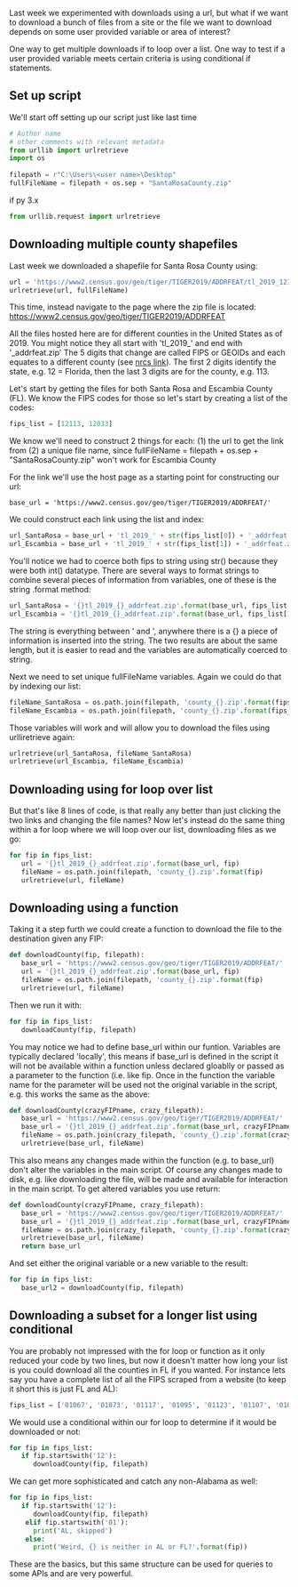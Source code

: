 Last week we experimented with downloads using a url, but what if we want to download a bunch of files from a site or the file we want to download depends on some user provided variable or area of interest?

One way to get multiple downloads if to loop over a list.
One way to test if a user provided variable meets certain criteria is using conditional if statements.

## Set up script
We'll start off setting up our script just like last time

```python
# Author name
# other comments with relevant metadata
from urllib import urlretrieve
import os
   
filepath = r"C:\Users\<user name>\Desktop"
fullFileName = filepath + os.sep + "SantaRosaCounty.zip"
```

if py 3.x
```python
from urllib.request import urlretrieve
```
## Downloading multiple county shapefiles

Last week we downloaded a shapefile for Santa Rosa County using:
```python
url = 'https://www2.census.gov/geo/tiger/TIGER2019/ADDRFEAT/tl_2019_12113_addrfeat.zip'
urlretrieve(url, fullFileName)
```
This time, instead navigate to the page where the zip file is located: https://www2.census.gov/geo/tiger/TIGER2019/ADDRFEAT

All the files hosted here are for different counties in the United States as of 2019. You might notice they all start with 'tl_2019_' and end with '_addrfeat.zip' The 5 digits that change are called FIPS or GEOIDs and each equates to a different county (see [nrcs link](https://www.nrcs.usda.gov/wps/portal/nrcs/detail/fl/about/?cid=nrcs143_013697)). The first 2 digits identify the state, e.g. 12 = Florida, then the last 3 digits are for the county, e.g.  113. 

Let's start by getting the files for both Santa Rosa and Escambia County (FL). We know the FIPS codes for those so let's start by creating a list of the codes:
```python
fips_list = [12113, 12033]
```
We know we'll need to construct 2 things for each:
     (1) the url to get the link from 
     (2) a unique file name, since fullFileName = filepath + os.sep + "SantaRosaCounty.zip" won't work for Escambia County

For the link we'll use the host page as a starting point for constructing our url:

    base_url = 'https://www2.census.gov/geo/tiger/TIGER2019/ADDRFEAT/'

We could construct each link using the list and index:

```python
url_SantaRosa = base_url + 'tl_2019_' + str(fips_list[0]) + '_addrfeat.zip'
url_Escambia = base_url + 'tl_2019_' + str(fips_list[1]) + '_addrfeat.zip'
```

You'll notice we had to coerce both fips to string using str() because they were both int() datatype. There are several ways to format strings to combine several pieces of information from variables, one of these is the string .format method:

```python
url_SantaRosa = '{}tl_2019_{}_addrfeat.zip'.format(base_url, fips_list[0])
url_Escambia = '{}tl_2019_{}_addrfeat.zip'.format(base_url, fips_list[1])
```

The string is everything between ' and ', anywhere there is a {} a piece of information is inserted into the string. The two results are about the same length, but it is easier to read and the variables are automatically coerced to string.

Next we need to set unique fullFileName variables. Again we could do that by indexing our list:

```python
fileName_SantaRosa = os.path.join(filepath, 'county_{}.zip'.format(fips_list[0])
fileName_Escambia = os.path.join(filepath, 'county_{}.zip'.format(fips_list[1])
```

Those variables will work and will allow you to download the files using urlliretrieve again:

```python
urlretrieve(url_SantaRosa, fileName_SantaRosa)
urlretrieve(url_Escambia, fileName_Escambia)
```
## Downloading using for loop over list
But that's like 8 lines of code, is that really any better than just clicking the two links and changing the file names? Now let's instead do the same thing within a for loop where we will loop over our list, downloading files as we go:

```python
for fip in fips_list:
   url = '{}tl_2019_{}_addrfeat.zip'.format(base_url, fip)
   fileName = os.path.join(filepath, 'county_{}.zip'.format(fip)
   urlretrieve(url, fileName)
```
## Downloading using a function
Taking it a step furth we could create a function to download the file to the destination given any FIP:

```python
def downloadCounty(fip, filepath):
   base_url = 'https://www2.census.gov/geo/tiger/TIGER2019/ADDRFEAT/'
   url = '{}tl_2019_{}_addrfeat.zip'.format(base_url, fip)
   fileName = os.path.join(filepath, 'county_{}.zip'.format(fip)
   urlretrieve(url, fileName)
```

Then we run it with:

```python
for fip in fips_list:
   downloadCounty(fip, filepath)
```

You may notice we had to define base_url within our funtion. Variables are typically declared 'locally', this means if base_url is defined in the script it will not be available within a function unless declared gloablly or passed as a parameter to the function (i.e. like fip. Once in the function the variable name for the parameter will be used not the original variable in the script, e.g. this works the same as the above:

```python
def downloadCounty(crazyFIPname, crazy_filepath):
   base_url = 'https://www2.census.gov/geo/tiger/TIGER2019/ADDRFEAT/'
   base_url = '{}tl_2019_{}_addrfeat.zip'.format(base_url, crazyFIPname)
   fileName = os.path.join(crazy_filepath, 'county_{}.zip'.format(crazyFIPname)
   urlretrieve(base_url, fileName)
```

This also means any changes made within the function (e.g. to base_url) don't alter the variables in the main script. Of course any changes made to disk, e.g. like downloading the file, will be made and available for interaction in the main script. To get altered variables you use return:

```python
def downloadCounty(crazyFIPname, crazy_filepath):
   base_url = 'https://www2.census.gov/geo/tiger/TIGER2019/ADDRFEAT/'
   base_url = '{}tl_2019_{}_addrfeat.zip'.format(base_url, crazyFIPname)
   fileName = os.path.join(crazy_filepath, 'county_{}.zip'.format(crazyFIPname)
   urlretrieve(base_url, fileName)
   return base_url
```

And set either the original variable or a new variable to the result:

```python
for fip in fips_list:
   base_url2 = downloadCounty(fip, filepath)
```
## Downloading a subset for a longer list using conditional
You are probably not impressed with the for loop or function as it only reduced your code by two lines, but now it doesn't matter how long your list is you could download all the counties in FL if you wanted. For instance lets say you have a complete list of all the FIPS scraped from a website (to keep it short this is just FL and AL):

```python
fips_list = ['01067', '01073', '01117', '01095', '01123', '01107', '01039', '01015', '01043', '01115', '01083', '01053', '01055', '01081', '01003', '01097', '01007', '01071', '01109', '01021', '01131', '01127', '01019', '01121', '01005', '01045', '01103', '01091', '01069', '01031', '01035', '01057', '01077', '01049', '01061', '01065', '01013', '01093', '01133', '01029', '01089', '01025', '01017', '01027', '01119', '01041', '01105', '01001', '01051', '01099', '01101', '01079', '01033', '01125', '01009', '01113', '01059', '01111', '01047', '01075', '01087', '01011', '01023', '01037', '01063', '01085', '01129', '12001', '12117', '12081', '12037', '12095', '12027', '12031', '12099', '12105', '12086', '12055', '12103', '12083', '12013', '12059', '12071', '12049', '12077', '12053', '12035', '12119', '12005', '12009', '12075', '12039', '12133', '12069', '12051', '12011', '12107', '12091', '12017', '12101', '12127', '12131', '12021', '12041', '12061', '12089', '12111', '12063', '12019', '12113', '12007', '12047', '12087', '12097', '12125', '12023', '12121', '12003', '12079', '12065', '12043', '12115', '12093', '12033', '12123', '12057', '12045', '12015', '12129', '12109', '12085', '12073', '12029', '12067']
```

We would use a conditional within our for loop to determine if it would be downloaded or not:

```python
for fip in fips_list:
   if fip.startswith('12'):
      downloadCounty(fip, filepath)
```

We can get more sophisticated and catch any non-Alabama as well:

```python
for fip in fips_list:
   if fip.startswith('12'):
      downloadCounty(fip, filepath)
    elif fip.startswith('01'):
      print('AL, skipped')
    else:
      print('Weird, {} is neither in AL or FL?'.format(fip))
```

These are the basics, but this same structure can be used for queries to some APIs and are very powerful.
